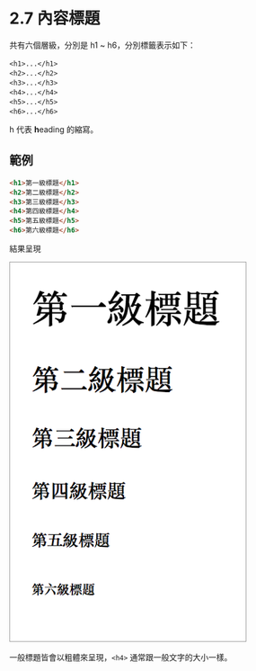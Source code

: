 # 2.7 內容標題

共有六個層級，分別是 h1 ~ h6，分別標籤表示如下：

`<h1>...</h1>`  
`<h2>...</h2>`  
`<h3>...</h3>`  
`<h4>...</h4>`  
`<h5>...</h5>`  
`<h6>...</h6>`

h 代表 **h**eading 的縮寫。

## 範例

```html
<h1>第一級標題</h1>
<h2>第二級標題</h2>
<h3>第三級標題</h3>
<h4>第四級標題</h4>
<h5>第五級標題</h5>
<h6>第六級標題</h6>
```

結果呈現

![](/assets/標題.png)

一般標題皆會以粗體來呈現，`<h4>` 通常跟一般文字的大小一樣。

